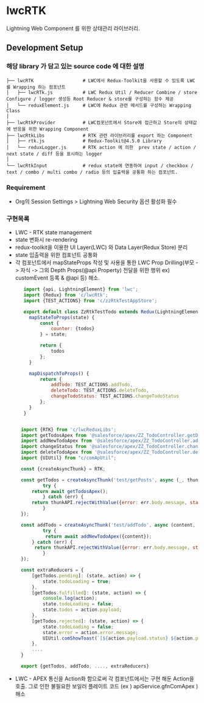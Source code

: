 # lwcRTK
Lightning Web Component 를 위한 상태관리 라이브러리.

## Development Setup
### 해당 library 가 담고 있는 source code 에 대한 설명

    ├── lwcRTK                  # LWC에서 Redux-Toolkit을 사용할 수 있도록 LWC 를 Wrapping 하는 컴포넌트 
    │   ├── lwcRTk.js           # LWC Redux Util / Reducer Combine / store Configure / logger 생성등 Root Reducer & store를 구성하는 함수 제공
    │   └── reduxElement.js     # LWC에 Redux 관련 메서드를 구성하는 Wrapping Class
    │
    ├── lwcRtkProvider          # LWC컴포넌트에서 Store에 접근하고 Store의 상태값에 반응을 위한 Wrapping Component
    ├── lwcRtkLibs              # RTK 관련 라이브러리를 export 하는 Component
    │   ├── rtk.js              # Redux-Toolkit@4.5.0 Library
    │   └── reduxLogger.js      # RTK action 에 의한  prev state / action / next state / diff 등을 표시하는 logger  
    │
    └── lwcRtkInput             # redux state에 연동하여 input / checkbox / text / combo / multi combo / radio 등의 입출력을 공통화 하는 컴포넌트.

### Requirement
- Org의 Session Settings > Lightning Web Security 옵션 활성화 필수

### 구현목록
- LWC - RTK state management
- state 변화시 re-rendering
- redux-toolkit을 이용한 UI Layer(LWC) 와 Data Layer(Redux Store) 분리
- state 입출력을 위한 컴포넌트 공통화
- 각 컴포넌트에서 mapStateProps 작성 및 사용을 통한 LWC Prop Drilling(부모 -> 자식 -> 그외 Depth Props(@api Property) 전달을 위한 행위 ex) customEvent 등록 & @api 등) 해소.
   ```javascript
      import {api, LightningElement} from 'lwc';
      import {Redux} from 'c/lwcRtk';
      import {TEST_ACTIONS} from 'c/zzRtkTestAppStore';

      export default class ZzRtkTestTodo extends Redux(LightningElement) {
        mapStateToProps(state) {
		    const {
			    counter: {todos}
		    } = state;

		    return {
			    todos
		    };
	    }

	    mapDispatchToProps() {
		    return {
			    addTodo: TEST_ACTIONS.addTodo,
			    deleteTodo: TEST_ACTIONS.deleteTodo,
			    changeTodoStatus: TEST_ACTIONS.changeTodoStatus
		    };
	    }
      }
  ```
  ```javascript

	import {RTK} from 'c/lwcReduxLibs';
	import getTodosApex from '@salesforce/apex/ZZ_TodoController.getDefaultTodos';
	import addNewTodoApex from '@salesforce/apex/ZZ_TodoController.addDefaultNewTodo';
	import changeStatus from '@salesforce/apex/ZZ_TodoController.changeDefaultTodoStatus';
	import deleteTodoApex from '@salesforce/apex/ZZ_TodoController.deleteTodo';
	import {UIUtil} from "c/comApUtil";

	const {createAsyncThunk} = RTK;

	const getTodos = createAsyncThunk('test/getPosts', async (_, thunkAPI) => {
    	    try {
  		return await getTodosApex();
            } catch (err) {
  		return thunkAPI.rejectWithValue({error: err.body.message, status: err.status, statusText: err.statusText});
            }
	});

	const addTodo = createAsyncThunk('test/addTodo', async (content, thunkAPI) => {
    	    try {
	         return await addNewTodoApex({content});
   	    } catch (err) {
   		 return thunkAPI.rejectWithValue({error: err.body.message, status: err.status, statusText: err.statusText});
            }
	});

	const extraReducers = {
    	[getTodos.pending]: (state, action) => {
        	state.todoLoading = true;
    	},
    	[getTodos.fulfilled]: (state, action) => {
        	console.log(action);
        	state.todoLoading = false;
        	state.todos = action.payload;
    	},
    	[getTodos.rejected]: (state, action) => {
        	state.todoLoading = false;
        	state.error = action.error.message;
        	UIUtil.comShowToast(`[${action.payload.status} ${action.payload.statusText}] ${action.payload.error}`);
    	},
  		....
	}

	export {getTodos, addTodo, ...., extraReducers}
  ```
- LWC - APEX 통신을 Action화 함으로써 각 컴포넌트에서는 구현 해둔 Action을 호출. 그로 인한 불필요한 보일러 플레이트 코드 (ex ) apiService.gfnComApex ) 해소 
